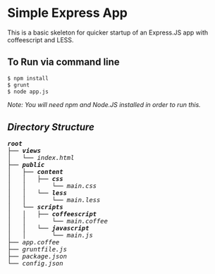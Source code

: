 # Simple Express App
This is a basic skeleton for quicker startup of an Express.JS app with coffeescript and LESS.


## To Run via command line
``` bash
$ npm install
$ grunt
$ node app.js
```

<i>*Note*: You will need npm and Node.JS installed in order to run this.<i>


## Directory Structure
<pre>
<strong>root</strong>
├── <strong>views</strong>
│   └── <i>index.html</i>
├── <strong>public</strong>
│   ├── <strong>content</strong>
│   │   ├── <strong>css</strong>
│   │       └── <i>main.css</i>
│   │   └── <strong>less</strong>
│   │       └── <i>main.less</i>
│   └── <strong>scripts</strong>
│   │   ├── <strong>coffeescript</strong>
│   │       └── <i>main.coffee</i>
│   │   └── <strong>javascript</strong>
│   │       └── <i>main.js<i/>
├── <i>app.coffee</i>
├── <i>gruntfile.js</i>
├── <i>package.json</i>
└── <i>config.json</i>
</pre>